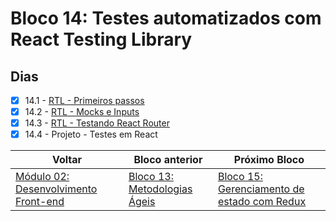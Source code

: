 # Bloco 14: Testes automatizados com React Testing Library

## Dias

- [x] 14.1 - [RTL - Primeiros passos](./01-rtl-primeiros-passos/)
- [x] 14.2 - [RTL - Mocks e Inputs](./02-rtl-mocks-e-inputs/)
- [x] 14.3 - [RTL - Testando React Router](./03-rtl-testando-react-router/)
- [x] 14.4 - Projeto - Testes em React

| Voltar                                      | Bloco anterior                                            | Próximo Bloco                                                                           |
| ------------------------------------------- | --------------------------------------------------------- | --------------------------------------------------------------------------------------- |
| [Módulo 02: Desenvolvimento Front-end](../) | [Bloco 13: Metodologias Ágeis](../13-metodologias-ageis/) | [Bloco 15: Gerenciamento de estado com Redux](../15-gerenciamento-de-estado-com-redux/) |
